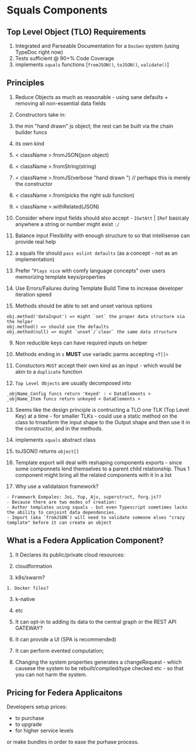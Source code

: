 # Squals Components

## Top Level Object (TLO) Requirements

1. Integrated and Parseable Documentation for a `DocGen` system (using TypeDoc right now)
2. Tests sufficient @ 90+% Code Coverage
3. implements `squals` functions [`fromJSON()`, `toJSON()`, `validate()`]

## Principles

1. Reduce Objects as much as reasonable - using sane defaults + removing all non-essential data fields

2. Constructors take in:

  1. the min "hand drawn" js object; the rest can be built via the chain builder funcs
  2. its own kind
  3. < className >.fromJSON(json object)
  4. < className >.fromString(string)
  5. < className >.fromJS(verbose "hand drawn ") // perhaps this is merely the constructor
  6. < className >.from(picks the right sub function)
  7. < className >.withRelated(JSON)

3. Consider where input fields should also accept - `IGetAtt` | `IRef` basicaly anywhere a string or number might exist `:/`

4. Balance input Flexibility with enough structure to so that intellisense can provide real help

5. a squals file should `pass eslint defaults` (as a concept - not as an implementation)

6. Prefer "`Plays nice` with comfy language concepts" over users memorizing template keys/properties

7. Use Errors/Failures during Template Build Time to increase developer iteration speed

8. Methods should be able to set and unset various options

  ```
  obj.method('dataInput') => might `set` the proper data structure via the helper
  obj.method() => should use the defaults
  obj.method(null) => might `unset`/`clear` the same data structure
  ```

9. Non reducible keys can have required inputs on helper

10. Methods ending in `s` **MUST** use variadic parms accepting `<T[]>`

11. Constuctors `MUST` accept their own kind as an input - which would be akin to a `duplicate` function

12. `Top Level Objects` are usually decomposed into

  ```
  _objName_Config funcs return 'Keyed' : < DataElements >
  _objName_Item funcs return unkeyed < DataElements >
  ```

13. Seems like the design principle is contructing a TLO one TLK (Top Level Key) at a time - for smaller TLKs - could use a static method on the class to trnasform the input shape to the Output shape and then use it in the constructor, and in the methods.

14. implements `squals` abstract class

15. toJSON() returns `object[]`

16. Template export will deal with reshaping components exports - since some componnets lend themselves to a parent child relationship. Thus 1 component might bring all the related components with it in a list

17. Why use a validataion framework?

```
- Framework Exmpales: Joi, Yup, Ajv, superstruct, forg.js??
- Because there are two modes of creation:
- Author templates using squals - but even Typescript sometimes lacks the ability to conjoint data dependencies.
- Import (aka `fromJSON`) will need to validate someone elses "crazy template" before it can create an object
```

## What is a Federa Application Component?

1. It Declares its public/private cloud resources:

  1. cloudformation

  2. k8s/swarm?

    1. Docker files?

  3. k-native

  4. etc

2. It can opt-in to adding its data to the central graph or the REST API GATEWAY?

3. It can provide a UI (SPA is recommended)

4. It can perform evented computation;

5. Changing the system properties generates a changeRequest - which causese the system to be rebuilt/compiled/type checked etc - so that you can not harm the system.

## Pricing for Federa Applicaitons

Developers setup prices:

- to purchase
- to upgrade
- for higher service levels

or make bundles in order to ease the purhase process.
